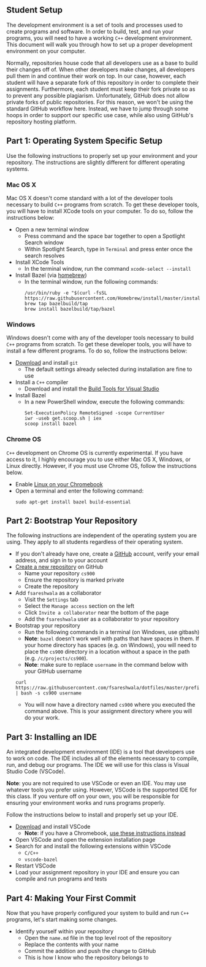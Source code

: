 Student Setup
-------------
The development environment is a set of tools and processes used to create programs and software. In
order to build, test, and run your programs, you will need to have a working `C++` development
environment. This document will walk you through how to set up a proper development environment on
your computer.

Normally, repositories house code that all developers use as a base to build their changes off of.
When other developers make changes, all developers pull them in and continue their work on top.
In our case, however, each student will have a separate fork of this repository in order to complete
their assignments. Furthermore, each student must keep their fork private so as to prevent any
possible plagiarism. Unfortunately, GitHub does not allow private forks of public repositories. For
this reason, we won't be using the standard GitHub workflow here. Instead, we have to jump through
some hoops in order to support our specific use case, while also using GitHub's repository hosting
platform.

Part 1: Operating System Specific Setup
---------------------------------------
Use the following instructions to properly set up your environment and your repository. The
instructions are slightly different for different operating systems.

### Mac OS X
Mac OS X doesn't come standard with a lot of the developer tools necessary to build `C++` programs
from scratch. To get these developer tools, you will have to install XCode tools on your computer.
To do so, follow the instructions below:

- Open a new terminal window
  - Press command and the space bar together to open a Spotlight Search window
  - Within Spotlight Search, type in `Terminal` and press enter once the search resolves
- Install XCode Tools
  - In the terminal window, run the command `xcode-select --install`
- Install Bazel (via [homebrew](https://brew.sh))
  - In the terminal window, run the following commands:
    ```
    /usr/bin/ruby -e "$(curl -fsSL https://raw.githubusercontent.com/Homebrew/install/master/install)"
    brew tap bazelbuild/tap
    brew install bazelbuild/tap/bazel
    ```

### Windows
Windows doesn't come with any of the developer tools necessary to build `C++` programs from scratch.
To get these developer tools, you will have to install a few different
programs. To do so, follow the instructions below:

- [Download](https://git-scm.com/download/win) and install `git`
  - The default settings already selected during installation are fine to use
- Install a `C++` compiler
  - Download and install the [Build Tools for Visual
    Studio](https://visualstudio.microsoft.com/thank-you-downloading-visual-studio/?sku=BuildTools)
- Install Bazel
  - In a new PowerShell window, execute the following commands:
    ```
    Set-ExecutionPolicy RemoteSigned -scope CurrentUser
    iwr -useb get.scoop.sh | iex
    scoop install bazel
    ```

### Chrome OS
`C++` development on Chrome OS is currently experimental. If you have access to it, I highly
encourage you to use either Mac OS X, Windows, or Linux directly. However, if you must use Chrome
OS, follow the instructions below.

- Enable [Linux on your Chromebook](https://support.google.com/chromebook/answer/9145439)
- Open a terminal and enter the following command:
  ```
  sudo apt-get install bazel build-essential
  ```

Part 2: Bootstrap Your Repository
---------------------------------
The following instructions are independent of the operating system you are using. They apply to all
students regardless of their operating system.

- If you don't already have one, create a [GitHub](https://github.com/join) account, verify your
  email address, and sign in to your account
- [Create a new repository](https://github.com/new) on GitHub
  - Name your repository `cs900`
  - Ensure the repository is marked private
  - Create the repository
- Add `fsareshwala` as a collaborator
  - Visit the `Settings` tab
  - Select the `Manage access` section on the left
  - Click `Invite a collaborator` near the bottom of the page
  - Add the `fsareshwala` user as a collaborator to your repository
- Bootstrap your repository
  - Run the following commands in a terminal (on Windows, use gitbash)
  - **Note**: `bazel` doesn't work well with paths that have spaces in them. If your home directory
    has spaces (e.g. on Windows), you will need to place the `cs900` directory in a location without
    a space in the path (e.g. `/c/projects/cs900`).
  - **Note**: make sure to replace `username` in the command below with your GitHub username
  ```
  curl https://raw.githubusercontent.com/fsareshwala/dotfiles/master/prefix/bin/bootstrap | bash -s cs900 username

  ```
  - You will now have a directory named `cs900` where you executed the command above. This is your
    assignment directory where you will do your work.

Part 3: Installing an IDE
-------------------------
An integrated development environment (IDE) is a tool that developers use to work on code. The IDE
includes all of the elements necessary to compile, run, and debug our programs. The IDE we will use
for this class is Visual Studio Code (VSCode).

**Note**: you are not required to use VSCode or even an IDE. You may use whatever tools you prefer
using. However, VSCode is the supported IDE for this class. If you venture off on your own, you will
be responsible for ensuring your environment works and runs programs properly.

Follow the instructions below to install and properly set up your IDE.

- [Download](https://code.visualstudio.com/Download) and install VSCode
  - **Note**: if you have a Chromebook, [use these instructions
    instead](https://www.youtube.com/watch?v=WZvEbMUMf7s)
- Open VSCode and open the extension installation page
- Search for and install the following extensions within VSCode
  - `C/C++`
  - `vscode-bazel`
- Restart VSCode
- Load your assignment repository in your IDE and ensure you can compile and run programs and tests

Part 4: Making Your First Commit
--------------------------------
Now that you have properly configured your system to build and run `C++` programs, let's start
making some changes.

- Identify yourself within your repository
  - Open the `name.md` file in the top level root of the repository
  - Replace the contents with your name
  - Commit the addition and push the change to GitHub
  - This is how I know who the repository belongs to
